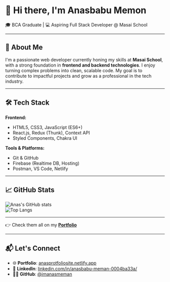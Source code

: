 # 👋 Hi there, I'm **Anasbabu Memon**  
🎓 BCA Graduate | 💻 Aspiring Full Stack Developer @ Masai School  

---

## 🚀 About Me

I'm a passionate web developer currently honing my skills at **Masai School**, with a strong foundation in **frontend and backend technologies**. I enjoy turning complex problems into clean, scalable code. My goal is to contribute to impactful projects and grow as a professional in the tech industry.

---

## 🛠️ Tech Stack

**Frontend:**
- HTML5, CSS3, JavaScript (ES6+)
- React.js, Redux (Thunk), Context API
- Styled Components, Chakra UI
  
**Tools & Platforms:**
- Git & GitHub
- Firebase (Realtime DB, Hosting)
- Postman, VS Code, Netlify

---

## 📈 GitHub Stats

![Anas's GitHub stats](https://github-readme-stats.vercel.app/api?username=imanasmeman&show_icons=true&theme=radical)  
![Top Langs](https://github-readme-stats.vercel.app/api/top-langs/?username=imanasmeman&layout=compact&theme=radical)

---


👉 Check them all on my [**Portfolio**](https://anasprotfoliosite.netlify.app/)

---

## 📬 Let's Connect

- 🌐 **Portfolio**: [anasprotfoliosite.netlify.app](https://anasprotfoliosite.netlify.app/)
- 💼 **LinkedIn**: [linkedin.com/in/anasbabu-meman-0004ba33a/](https://www.linkedin.com/in/anasbabu-meman-0004ba33a/)
- 🧑‍💻 **GitHub**: [@imanasmeman](https://github.com/imanasmeman)


